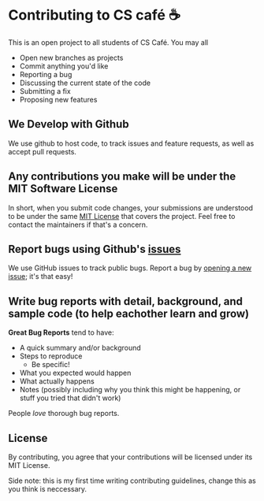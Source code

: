 # Contributing to CS café ☕
This is an open project to all students of CS Café. You may all

- Open new branches as projects
- Commit anything you'd like
- Reporting a bug
- Discussing the current state of the code
- Submitting a fix
- Proposing new features


## We Develop with Github
We use github to host code, to track issues and feature requests, as well as accept pull requests.


## Any contributions you make will be under the MIT Software License
In short, when you submit code changes, your submissions are understood to be under the same [MIT License](http://choosealicense.com/licenses/mit/) that covers the project. Feel free to contact the maintainers if that's a concern.


## Report bugs using Github's [issues](https://github.com/Glowstick0017/CS-Cafe/issues)
We use GitHub issues to track public bugs. Report a bug by [opening a new issue](https://github.com/Glowstick0017/CS-Cafe/issues/new); it's that easy!


## Write bug reports with detail, background, and sample code (to help eachother learn and grow)

**Great Bug Reports** tend to have:

- A quick summary and/or background
- Steps to reproduce
  - Be specific!
- What you expected would happen
- What actually happens
- Notes (possibly including why you think this might be happening, or stuff you tried that didn't work)

People *love* thorough bug reports.


## License
By contributing, you agree that your contributions will be licensed under its MIT License.


Side note: this is my first time writing contributing guidelines, change this as you think is neccessary.
